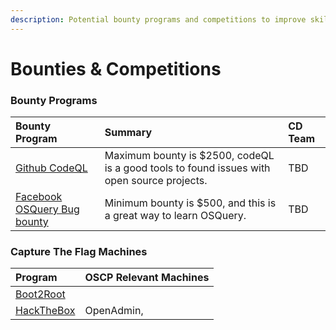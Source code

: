 ```yaml
---
description: Potential bounty programs and competitions to improve skills.
---
```


# Bounties & Competitions

### Bounty Programs

| Bounty Program | Summary | CD Team |
| :--- | :--- | :--- |
| [Github CodeQL ](https://securitylab.github.com/bounties) | Maximum bounty is $2500, codeQL is a good tools to found issues with open source projects. | TBD |
| [Facebook OSQuery Bug bounty](https://www.facebook.com/notes/facebook-bug-bounty/bug-hunting-osquery/954850014529225) | Minimum bounty is $500, and this is a great way to learn OSQuery.  | TBD |

### Capture The Flag Machines

| Program | OSCP Relevant Machines |
| :--- | :--- |
| [Boot2Root](https://blog.g0tmi1k.com/boot2root/) |  |
| [HackTheBox](http://www.hackthebox.eu) | OpenAdmin,  |

